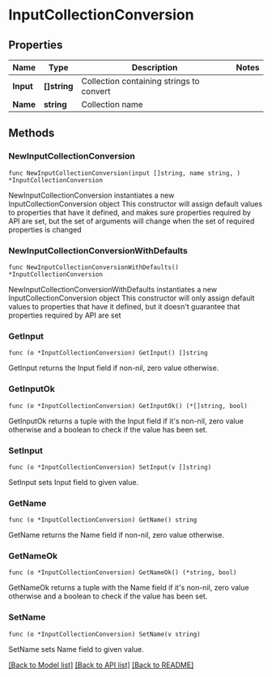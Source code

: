# InputCollectionConversion

## Properties

Name | Type | Description | Notes
------------ | ------------- | ------------- | -------------
**Input** | **[]string** | Collection containing strings to convert | 
**Name** | **string** | Collection name | 

## Methods

### NewInputCollectionConversion

`func NewInputCollectionConversion(input []string, name string, ) *InputCollectionConversion`

NewInputCollectionConversion instantiates a new InputCollectionConversion object
This constructor will assign default values to properties that have it defined,
and makes sure properties required by API are set, but the set of arguments
will change when the set of required properties is changed

### NewInputCollectionConversionWithDefaults

`func NewInputCollectionConversionWithDefaults() *InputCollectionConversion`

NewInputCollectionConversionWithDefaults instantiates a new InputCollectionConversion object
This constructor will only assign default values to properties that have it defined,
but it doesn't guarantee that properties required by API are set

### GetInput

`func (o *InputCollectionConversion) GetInput() []string`

GetInput returns the Input field if non-nil, zero value otherwise.

### GetInputOk

`func (o *InputCollectionConversion) GetInputOk() (*[]string, bool)`

GetInputOk returns a tuple with the Input field if it's non-nil, zero value otherwise
and a boolean to check if the value has been set.

### SetInput

`func (o *InputCollectionConversion) SetInput(v []string)`

SetInput sets Input field to given value.


### GetName

`func (o *InputCollectionConversion) GetName() string`

GetName returns the Name field if non-nil, zero value otherwise.

### GetNameOk

`func (o *InputCollectionConversion) GetNameOk() (*string, bool)`

GetNameOk returns a tuple with the Name field if it's non-nil, zero value otherwise
and a boolean to check if the value has been set.

### SetName

`func (o *InputCollectionConversion) SetName(v string)`

SetName sets Name field to given value.



[[Back to Model list]](../README.md#documentation-for-models) [[Back to API list]](../README.md#documentation-for-api-endpoints) [[Back to README]](../README.md)


